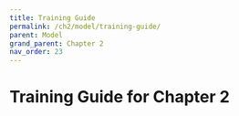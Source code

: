 ```yaml
---
title: Training Guide
permalink: /ch2/model/training-guide/
parent: Model
grand_parent: Chapter 2
nav_order: 23
---
```


# Training Guide for Chapter 2
